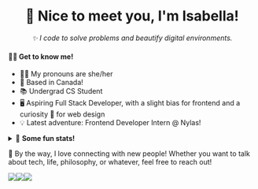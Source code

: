 <h1 align="center">🤝 Nice to meet you, I'm Isabella!</h1>
<p align="center"><i>✨ I code to solve problems and beautify digital environments.</i></p>
<h4><strong>🙆‍♀️ Get to know me!</strong></h4>

- 👩‍💻 My pronouns are she/her
- 🍁 Based in Canada!
- 📚 Undergrad CS Student
- 🖥 Aspiring Full Stack Developer, with a slight bias for frontend and a curiosity 🧐 for web design 
- 💡 Latest adventure: Frontend Developer Intern @ Nylas!


<details>
  <summary>🧮 <strong>Some fun stats!</strong></summary>
  <sub><sup>Pssssttt!!! This part looks way better in dark mode 😉</sup></sub><br>
  <a href="https://github.com/anuraghazra/github-readme-stats"><img src="https://github-readme-stats.vercel.app/api?username=isabellaenriquez&count_private=true&hide=prs,contribs&show_icons=true&theme=tokyonight&hide_border=true"></a>
<!--[![Top Langs](https://github-readme-stats.vercel.app/api/top-langs/?username=isabellaenriquez&layout=compact&theme=tokyonight&hide_border=true)](https://github.com/anuraghazra/github-readme-stats)-->
</details>

<p>👋 By the way, I love connecting with new people! Whether you want to talk about tech, life, philosophy, or whatever, feel free to reach out!</p>
<p><a href="mailto:18ipe@queensu.ca"><img src="https://img.shields.io/badge/18ipe@queensu.ca-blueviolet?&style=for-the-badge&logo=microsoft-outlook"></a><a href="https://www.linkedin.com/in/isabellaenriquez"><img src="https://img.shields.io/badge/linkedin%20-%230077B5.svg?&style=for-the-badge&logo=linkedin&logoColor=white"></a><a href="https://isabellaenriquez.github.io"><img src="https://img.shields.io/badge/isabellaenriquez.github.io-ff69b4?&style=for-the-badge"></a></p>
